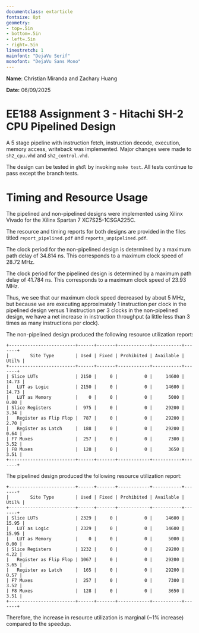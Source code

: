 ```yaml
---
documentclass: extarticle
fontsize: 8pt
geometry:
- top=.5in
- bottom=.5in
- left=.5in
- right=.5in
linestretch: 1
mainfont: "DejaVu Serif"
monofont: "DejaVu Sans Mono"
---
```


**Name**: Christian Miranda and Zachary Huang

**Date:** 06/09/2025


# EE188 Assignment 3 - Hitachi SH-2 CPU Pipelined Design

A 5 stage pipeline with instruction fetch, instruction decode, execution, 
memory access, writeback was implemented. Major changes were made to `sh2_cpu.vhd`
and `sh2_control.vhd`.

The design can be tested in `ghdl` by invoking `make test`. All tests continue
to pass except the branch tests.

# Timing and Resource Usage

The pipelined and non-pipelined designs were implemented using Xilinx Vivado 
for the Xilinx Spartan 7 XC7S25-1CSGA225C.

The resource and timing reports for both designs are provided in the files titled
`report_pipelined.pdf` and `reports_unpipelined.pdf`.

The clock period for the non-pipelined design is determined by a maximum path
delay of $34.814 \text{ ns}$. This corresponds to a maximum clock speed of $28.72 \text{ MHz}$.

The clock period for the pipelined design is determined by a maximum path
delay of $41.784 \text{ ns}$. This corresponds to a maximum clock speed of $23.93 \text{ MHz}$.

Thus, we see that our maximum clock speed decreased by about $5 \text{ MHz}$, but because we are executing approximately 1 instruction per clock in the pipelined design versus 1 instruction per
3 clocks in the non-pipelined design, we have a net increase in instruction throughput (a little
less than 3 times as many instructions per clock).

The non-pipelined design produced the following resource utilization report:

```
+-------------------------+------+-------+------------+-----------+-------+
|        Site Type        | Used | Fixed | Prohibited | Available | Util% |
+-------------------------+------+-------+------------+-----------+-------+
| Slice LUTs              | 2150 |     0 |          0 |     14600 | 14.73 |
|   LUT as Logic          | 2150 |     0 |          0 |     14600 | 14.73 |
|   LUT as Memory         |    0 |     0 |          0 |      5000 |  0.00 |
| Slice Registers         |  975 |     0 |          0 |     29200 |  3.34 |
|   Register as Flip Flop |  787 |     0 |          0 |     29200 |  2.70 |
|   Register as Latch     |  188 |     0 |          0 |     29200 |  0.64 |
| F7 Muxes                |  257 |     0 |          0 |      7300 |  3.52 |
| F8 Muxes                |  128 |     0 |          0 |      3650 |  3.51 |
+-------------------------+------+-------+------------+-----------+-------+
```


The pipelined design produced the following resource utilization report:

```
+-------------------------+------+-------+------------+-----------+-------+
|        Site Type        | Used | Fixed | Prohibited | Available | Util% |
+-------------------------+------+-------+------------+-----------+-------+
| Slice LUTs              | 2329 |     0 |          0 |     14600 | 15.95 |
|   LUT as Logic          | 2329 |     0 |          0 |     14600 | 15.95 |
|   LUT as Memory         |    0 |     0 |          0 |      5000 |  0.00 |
| Slice Registers         | 1232 |     0 |          0 |     29200 |  4.22 |
|   Register as Flip Flop | 1067 |     0 |          0 |     29200 |  3.65 |
|   Register as Latch     |  165 |     0 |          0 |     29200 |  0.57 |
| F7 Muxes                |  257 |     0 |          0 |      7300 |  3.52 |
| F8 Muxes                |  128 |     0 |          0 |      3650 |  3.51 |
+-------------------------+------+-------+------------+-----------+-------+
```

Therefore, the increase in resource utilization is marginal (~1% increase) 
compared to the speedup.